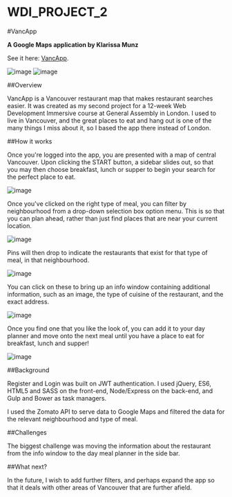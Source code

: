# WDI_PROJECT_2
#VancApp

**A Google Maps application by Klarissa Munz**

See it here: [VancApp](https://vanc-app.herokuapp.com/).

![image](http://i.imgur.com/RGg7G9P.jpg) 
![image](http://i.imgur.com/serionf.jpg)


##Overview

VancApp is a Vancouver restaurant map that makes restaurant searches easier. It was created as my second project for a 12-week Web Development Immersive course at General Assembly in London. I used to live in Vancouver, and the great places to eat and hang out is one of the many things I miss about it, so I based the app there instead of London.

##How it works

Once you're logged into the app, you are presented with a map of central Vancouver. Upon clicking the START button, a sidebar slides out, so that you may then choose breakfast, lunch or supper to begin your search for the perfect place to eat.

![image](http://i.imgur.com/K32JGyM.jpg)

Once you've clicked on the right type of meal, you can filter by neighbourhood from a drop-down selection box option menu. This is so that you can plan ahead, rather than just find places that are near your current location.

![image](http://i.imgur.com/Gk9PHQ6.jpg)

Pins will then drop to indicate the restaurants that exist for that type of meal, in that neighbourhood.
 
![image](http://i.imgur.com/lMG5Oik.jpg)

You can click on these to bring up an info window containing additional information, such as an image, the type of cuisine of the restaurant, and the exact address. 

![image](http://i.imgur.com/BqMllMm.jpg)

Once you find one that you like the look of, you can add it to your day planner and move onto the next meal until you have a place to eat for breakfast, lunch and supper!

![image](http://i.imgur.com/RGSwE8z.jpg)

##Background

Register and Login was built on JWT authentication. I used jQuery, ES6, HTML5 and SASS on the front-end, Node/Express on the back-end, and Gulp and Bower as task managers.

I used the Zomato API to serve data to Google Maps and filtered the data for the relevant neighbourhood and type of meal.

##Challenges

The biggest challenge was moving the information about the restaurant from the info window to the day meal planner in the side bar.

##What next?

In the future, I wish to add further filters, and perhaps expand the app so that it deals with other areas of Vancouver that are further afield.

